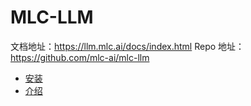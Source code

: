 # MLC-LLM

文档地址：https://llm.mlc.ai/docs/index.html
Repo 地址：https://github.com/mlc-ai/mlc-llm

- [安装](./install.md)
- [介绍](./introduction.md)